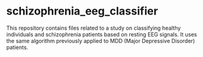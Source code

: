 # schizophrenia_eeg_classifier
This repository contains files related to a study on classifying healthy individuals and schizophrenia patients based on resting EEG signals. It uses the same algorithm previously applied to MDD (Major Depressive Disorder) patients.
